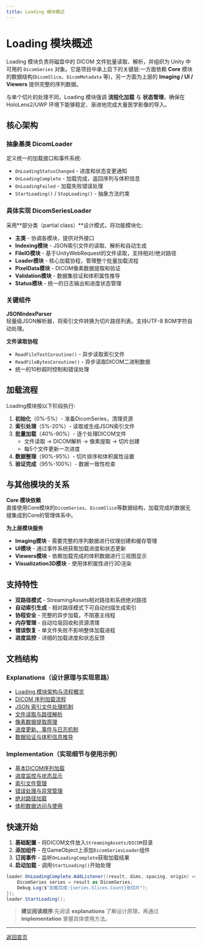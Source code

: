 ```yaml
---
title: Loading 模块概述
---
```

# Loading 模块概述
Loading 模块负责将磁盘中的 DICOM 文件批量读取、解析，并组织为 Unity 中可用的 `DicomSeries` 对象。它是项目中承上启下的关键层:一方面依赖 **Core** 模块的数据结构(`DicomSlice`、`DicomMetadata` 等)，另一方面为上层的 **Imaging / UI / Viewers** 提供完整的序列数据。

与单个切片的处理不同，Loading 模块强调 **流程化加载** 与 **状态管理**，确保在 HoloLens2/UWP 环境下能够稳定、渐进地完成大量医学影像的导入。

## 核心架构

### 抽象基类 DicomLoader
定义统一的加载接口和事件系统:
- `OnLoadingStatusChanged` - 进度和状态变更通知
- `OnLoadingComplete` - 加载完成，返回序列与体积信息  
- `OnLoadingFailed` - 加载失败错误处理
- `StartLoading()` / `StopLoading()` - 抽象方法约束

### 具体实现 DicomSeriesLoader
采用**部分类（partial class）**设计模式，将功能模块化:

- **主类** - 协调各模块，提供对外接口
- **Indexing模块** - JSON索引文件的读取、解析和自动生成
- **FileIO模块** - 基于UnityWebRequest的文件读取，支持相对/绝对路径
- **Loader模块** - 核心加载协程，管理整个批量加载流程
- **PixelData模块** - DICOM像素数据提取和验证
- **Validation模块** - 数据集验证和体积属性推导
- **Status模块** - 统一的日志输出和进度状态管理

### 关键组件

**JSONIndexParser**  
轻量级JSON解析器，将索引文件转换为切片路径列表。支持UTF-8 BOM字符自动处理。

**文件读取协程**  
- `ReadFileTextCoroutine()` - 异步读取索引文件
- `ReadFileBytesCoroutine()` - 异步读取DICOM二进制数据
- 统一的10秒超时控制和错误处理

## 加载流程

Loading模块按以下阶段执行:

1. **初始化**（0%-5%）- 准备DicomSeries，清理资源
2. **索引处理**（5%-20%）- 读取或生成JSON索引文件
3. **批量加载**（40%-90%）- 逐个处理DICOM文件
   - 文件读取 → DICOM解析 → 像素提取 → 切片创建
   - 每5个文件更新一次进度
4. **数据整理**（90%-95%）- 切片排序和体积属性设置
5. **验证完成**（95%-100%）- 数据一致性检查

## 与其他模块的关系

**Core 模块依赖**  
直接使用Core模块的`DicomSeries`、`DicomSlice`等数据结构，加载完成的数据无缝集成到Core的管理体系中。

**为上层模块服务**  
- **Imaging模块** - 需要完整的序列数据进行纹理创建和缓存管理
- **UI模块** - 通过事件系统获取加载进度和状态更新
- **Viewers模块** - 依赖加载完成的体积数据进行三视图显示
- **Visualization3D模块** - 使用体积属性进行3D渲染

## 支持特性

- **双路径模式** - StreamingAssets相对路径和系统绝对路径
- **自动索引生成** - 相对路径模式下可自动扫描生成索引
- **协程安全** - 完整的异步加载，不阻塞主线程
- **内存管理** - 自动垃圾回收和资源清理
- **错误恢复** - 单文件失败不影响整体加载进程
- **进度监控** - 详细的加载进度和状态反馈

## 文档结构

### Explanations（设计原理与实现思路）

- [Loading 模块架构与流程概览](./explanations/loader_architecture.html)
- [DICOM 序列加载流程](./explanations/loading_process.html)  
- [JSON 索引文件处理机制](./explanations/index_file.html)
- [文件读取与路径解析](./explanations/file_io.html)
- [像素数据提取原理](./explanations/pixel_data.html)
- [进度更新、事件与日志机制](./explanations/progress_and_logging.html)
- [数据验证与体积信息推导](./explanations/validation_and_volume.html)

### Implementation（实现细节与使用示例）

- [基本DICOM序列加载](./implementation/01_basic_loading.html)
- [进度监控与状态显示](./implementation/02_progress_monitoring.html)
- [索引文件管理](./implementation/03_index_file_management.html)
- [错误处理与异常管理](./implementation/04_error_handling.html)
- [绝对路径加载](./implementation/05_absolute_path_loading.html)
- [体积数据访问与使用](./implementation/06_volume_data_access.html)

## 快速开始

1. **基础配置** - 将DICOM文件放入`StreamingAssets/DICOM`目录
2. **添加组件** - 在GameObject上添加`DicomSeriesLoader`组件
3. **订阅事件** - 监听`OnLoadingComplete`获取加载结果
4. **启动加载** - 调用`StartLoading()`开始处理

```csharp
loader.OnLoadingComplete.AddListener((result, dims, spacing, origin) => {
    DicomSeries series = result as DicomSeries;
    Debug.Log($"加载完成:{series.Slices.Count}张切片");
});
loader.StartLoading();
```

> **建议阅读顺序**:先阅读 **explanations** 了解设计原理，再通过 **implementation** 掌握具体使用方法。

---
[返回首页](../README.md)